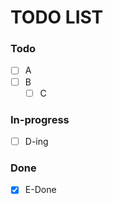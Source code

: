 # TODO LIST

### Todo
- [ ] A
- [ ] B
  - [ ] C

### In-progress
- [ ] D-ing

### Done
- [x] E-Done
